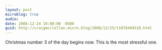 ```yaml
---
layout: post
microblog: true
audio: 
date: 2008-12-24 19:00:00 -0500
guid: http://craigmcclellan.micro.blog/2008/12/25/t1078494518.html
---
```

Christmas number 3 of the day begins now. This is the most stressful one.
